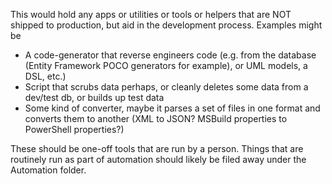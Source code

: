This would hold any apps or utilities or tools or helpers that are NOT shipped to production, but aid in the development process.
Examples might be
- A code-generator that reverse engineers code (e.g. from the database (Entity Framework POCO generators for example), or UML models, a DSL, etc.) 
- Script that scrubs data perhaps, or cleanly deletes some data from a dev/test db, or builds up test data
- Some kind of converter, maybe it parses a set of files in one format and converts them to another (XML to JSON? MSBuild properties to PowerShell properties?)

These should be one-off tools that are run by a person. Things that are routinely run as part of automation should likely be filed away under the Automation folder.
